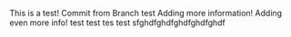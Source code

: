 This is a test! 
Commit from Branch test
Adding more information! 
Adding even more info! 
test
test tes test
sfghdfghdfghdfghdfghdf
